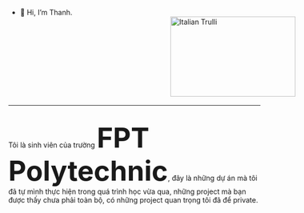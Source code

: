 - 👋 Hi, I’m Thanh.
                                                                                                                                                                                                                                                                     <img style="width:250px;height:160px;padding-left:300px" src="https://user-images.githubusercontent.com/105102395/222265688-f6a6404c-9ebe-4ca7-8b49-5f8007d6214c.gif" alt="Italian Trulli">
<hr> <br>
Tôi là sinh viên của trường <strong style="font-size: 55px;">FPT Polytechnic</strong>, đây là những dự án mà tôi đã tự mình thực hiện trong quá trình học vừa qua, những project mà bạn được thấy chưa phải toàn bộ, có những project quan trọng tôi đã để private.
